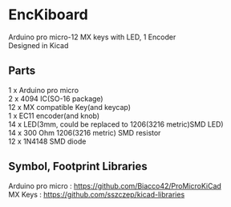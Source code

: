 # EncKiboard
Arduino pro micro-12 MX keys with LED, 1 Encoder   
Designed in Kicad

## Parts
1 x Arduino pro micro   
2 x 4094 IC(SO-16 package)   
12 x MX compatible Key(and keycap)   
1 x EC11 encoder(and knob)   
14 x LED(3mm, could be replaced to 1206(3216 metric)SMD LED)   
14 x 300 Ohm 1206(3216 metric) SMD resistor   
12 x 1N4148 SMD diode   

## Symbol, Footprint Libraries
Arduino pro micro : https://github.com/Biacco42/ProMicroKiCad   
MX Keys : https://github.com/sszczep/kicad-libraries   
